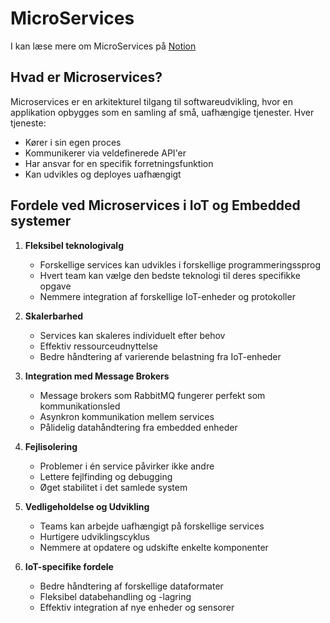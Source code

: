 # MicroServices

I kan læse mere om MicroServices på [Notion](https://mercantec.notion.site/microservices)

## Hvad er Microservices?

Microservices er en arkitekturel tilgang til softwareudvikling, hvor en applikation opbygges som en samling af små, uafhængige tjenester. Hver tjeneste:

- Kører i sin egen proces
- Kommunikerer via veldefinerede API'er
- Har ansvar for en specifik forretningsfunktion
- Kan udvikles og deployes uafhængigt

## Fordele ved Microservices i IoT og Embedded systemer

1. **Fleksibel teknologivalg**
   - Forskellige services kan udvikles i forskellige programmeringssprog
   - Hvert team kan vælge den bedste teknologi til deres specifikke opgave
   - Nemmere integration af forskellige IoT-enheder og protokoller

2. **Skalerbarhed**
   - Services kan skaleres individuelt efter behov
   - Effektiv ressourceudnyttelse
   - Bedre håndtering af varierende belastning fra IoT-enheder

3. **Integration med Message Brokers**
   - Message brokers som RabbitMQ fungerer perfekt som kommunikationsled
   - Asynkron kommunikation mellem services
   - Pålidelig datahåndtering fra embedded enheder

4. **Fejlisolering**
   - Problemer i én service påvirker ikke andre
   - Lettere fejlfinding og debugging
   - Øget stabilitet i det samlede system

5. **Vedligeholdelse og Udvikling**
   - Teams kan arbejde uafhængigt på forskellige services
   - Hurtigere udviklingscyklus
   - Nemmere at opdatere og udskifte enkelte komponenter

6. **IoT-specifike fordele**
   - Bedre håndtering af forskellige dataformater
   - Fleksibel databehandling og -lagring
   - Effektiv integration af nye enheder og sensorer

